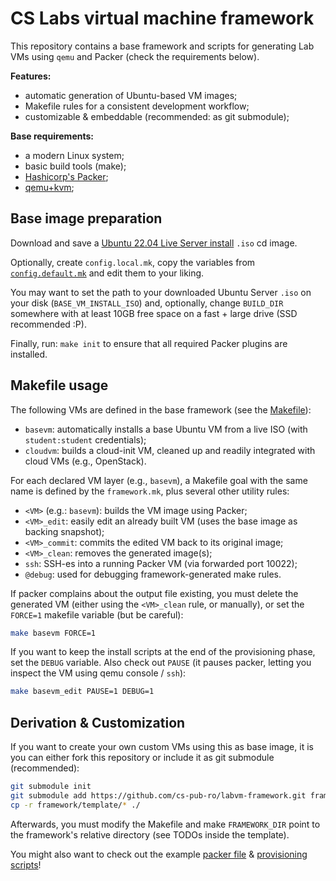 # CS Labs virtual machine framework

This repository contains a base framework and scripts for generating Lab
VMs using `qemu` and Packer (check the requirements below).

**Features:**

 - automatic generation of Ubuntu-based VM images;
 - Makefile rules for a consistent development workflow;
 - customizable & embeddable (recommended: as git submodule);

**Base requirements:**

 - a modern Linux system;
 - basic build tools (make);
 - [Hashicorp's Packer](https://packer.io/);
 - [qemu+kvm](https://qemu.org/);

## Base image preparation

Download and save a [Ubuntu 22.04 Live Server install](https://ubuntu.com/download/server) `.iso` cd image.

Optionally, create `config.local.mk`, copy the variables from
[`config.default.mk`](./config.default.mk) and edit them to your liking.

You may want to set the path to your downloaded Ubuntu Server `.iso` on your
disk (`BASE_VM_INSTALL_ISO`) and, optionally, change `BUILD_DIR` somewhere with
at least 10GB free space on a fast + large drive (SSD recommended :P).

Finally, run: `make init` to ensure that all required Packer plugins are installed.

## Makefile usage

The following VMs are defined in the base framework (see the [Makefile](./Makefile)):

- `basevm`: automatically installs a base Ubuntu VM from a live ISO (with
  `student:student` credentials);
- `cloudvm`: builds a cloud-init VM, cleaned up and readily integrated with
  cloud VMs (e.g., OpenStack).

For each declared VM layer (e.g., `basevm`), a Makefile goal with the same name
is defined by the `framework.mk`, plus several other utility rules:

- `<VM>` (e.g.: `basevm`): builds the VM image using Packer;
- `<VM>_edit`: easily edit an already built VM (uses the base image as backing
  snapshot);
- `<VM>_commit`: commits the edited VM back to its original image;
- `<VM>_clean`: removes the generated image(s);
- `ssh`: SSH-es into a running Packer VM (via forwarded port 10022);
- `@debug`: used for debugging framework-generated make rules.

If packer complains about the output file existing, you must delete the
generated VM (either using the `<VM>_clean` rule, or manually), or set the
`FORCE=1` makefile variable (but be careful):
```sh
make basevm FORCE=1
```

If you want to keep the install scripts at the end of the provisioning phase,
set the `DEBUG` variable. Also check out `PAUSE` (it pauses packer,
letting you inspect the VM using qemu console / `ssh`):
```sh
make basevm_edit PAUSE=1 DEBUG=1
```

## Derivation & Customization

If you want to create your own custom VMs using this as base image, it is
you can either fork this repository or include it as git submodule
(recommended):

```sh
git submodule init
git submodule add https://github.com/cs-pub-ro/labvm-framework.git framework
cp -r framework/template/* ./
```

Afterwards, you must modify the Makefile and make `FRAMEWORK_DIR` point to the
framework's relative directory (see TODOs inside the template).

You might also want to check out the example [packer
file](./template/examplevm/example.pkr.hcl) & [provisioning
scripts](./template/examplevm/scripts/)!

